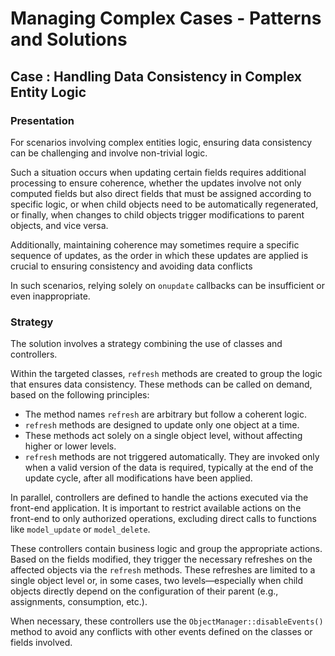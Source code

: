 # Managing Complex Cases - Patterns and Solutions



## Case : Handling Data Consistency in Complex Entity Logic

### Presentation
For scenarios involving complex entities logic, ensuring data consistency can be challenging and involve non-trivial logic. 

Such a situation occurs when updating certain fields requires additional processing to ensure coherence, whether the updates involve not only computed fields but also direct fields that must be assigned according to specific logic, or when child objects need to be automatically regenerated, or finally, when changes to child objects trigger modifications to parent objects, and vice versa.

Additionally, maintaining coherence may sometimes require a specific sequence of updates, as the order in which these updates are applied is crucial to ensuring consistency and avoiding data conflicts

In such scenarios, relying solely on `onupdate` callbacks can be insufficient or even inappropriate.

### Strategy

The solution involves a strategy combining the use of classes and controllers.

Within the targeted classes, `refresh` methods are created to group the logic that ensures data consistency. These methods can be called on demand, based on the following principles:

* The method names `refresh` are arbitrary but follow a coherent logic.
* `refresh` methods are designed to update only one object at a time.
* These methods act solely on a single object level, without affecting higher or lower levels.
* `refresh` methods are not triggered automatically. They are invoked only when a valid version of the data is required, typically at the end of the update cycle, after all modifications have been applied.

In parallel, controllers are defined to handle the actions executed via the front-end application. It is important to restrict available actions on the front-end to only authorized operations, excluding direct calls to functions like `model_update` or `model_delete`.

These controllers contain business logic and group the appropriate actions. Based on the fields modified, they trigger the necessary refreshes on the affected objects via the `refresh` methods. These refreshes are limited to a single object level or, in some cases, two levels—especially when child objects directly depend on the configuration of their parent (e.g., assignments, consumption, etc.).

When necessary, these controllers use the `ObjectManager::disableEvents()` method to avoid any conflicts with other events defined on the classes or fields involved.

